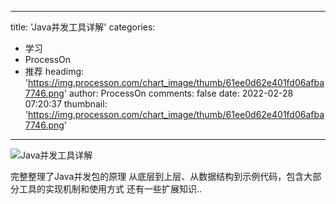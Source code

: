 
---
title: 'Java并发工具详解'
categories: 
 - 学习
 - ProcessOn
 - 推荐
headimg: 'https://img.processon.com/chart_image/thumb/61ee0d62e401fd06afba7746.png'
author: ProcessOn
comments: false
date: 2022-02-28 07:20:37
thumbnail: 'https://img.processon.com/chart_image/thumb/61ee0d62e401fd06afba7746.png'
---

<div>   
<img class="thumb" alt="Java并发工具详解" src="https://img.processon.com/chart_image/thumb/61ee0d62e401fd06afba7746.png" referrerpolicy="no-referrer">
<p>完整整理了Java并发包的原理
从底层到上层、从数据结构到示例代码，包含大部分工具的实现机制和使用方式
还有一些扩展知识..</p>  
</div>
            